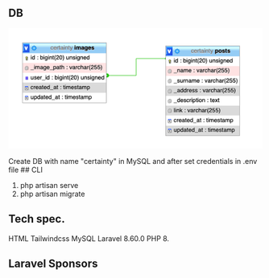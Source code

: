 ## DB
<p align="center">
    <a href="" target="_blank">
         <img src="https://raw.githubusercontent.com/ILIICI/certainty/master/db.png" width="600">
    </a>
</p>
Create DB with name "certainty" in MySQL and after set credentials in .env file
## CLI

1) php artisan serve
2) php artisan migrate


## Tech spec.

HTML
Tailwindcss
MySQL
Laravel 8.60.0
PHP 8.

## Laravel Sponsors

